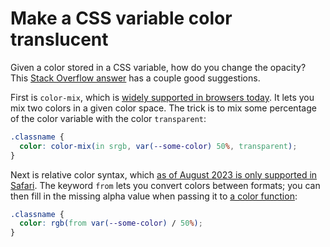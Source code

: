# Make a CSS variable color translucent

Given a color stored in a CSS variable, how do you change the opacity? This [Stack Overflow answer](https://stackoverflow.com/a/71098929) has a couple good suggestions.

First is `color-mix`, which is [widely supported in browsers today](https://caniuse.com/?search=color-mix). It lets you mix two colors in a given color space. The trick is to mix some percentage of the color variable with the color `transparent`:

```css
.classname {
  color: color-mix(in srgb, var(--some-color) 50%, transparent);
}
```

Next is relative color syntax, which [as of August 2023 is only supported in Safari](https://caniuse.com/css-relative-colors). The keyword `from` lets you convert colors between formats; you can then fill in the missing alpha value when passing it to [a color function](https://developer.mozilla.org/en-US/docs/Web/CSS/color_value):

```css
.classname {
  color: rgb(from var(--some-color) / 50%);
}
```
